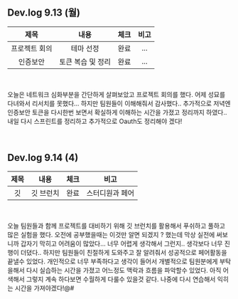 ## Dev.log 9.13 (월)

  |제목|내용|체크|비고|
|:------:|:------:|:------:|:------:|
|프로젝트 회의|테마 선정|완료|...|
|인증보안|토큰 복습 및 정리|완료|...|

<br />

오늘은 네트워크 심화부분을 간단하게 살펴보았고 프로젝트 회의를 했다. 어제 성묘를 다녀와서 리서치를 못했다... 하지만 팀원들이 이해해줘서 감사했다.. 추가적으로 저녁엔 인증보안 토큰을 다시한번 보면서 확실하게 이해하는 시간을 가졌고 정리까지 하였다.. 내일 다시 스프린트를 정리하고 추가적으로 Oauth도 정리해야 겠다!

<br />

## Dev.log 9.14 (4)

  |제목|내용|체크|비고|
|:------:|:------:|:------:|:------:|
|깃|깃 브런치|완료|스터디원과 페어|


<br />

오늘 팀원들과 함께 프로젝트를 대비하기 위해 깃 브런치를 활용해서 푸쉬하고 풀하고 많은 실험을 했다. 오전에 공부했을때는 이것만 알면 되겠지 ? 했는데 막상 실전에 써보니까 갑자기 막히고 어려움이 많았다... 너무 어렵게 생각해서 그런지.. 생각보다 너무 진행이 더뎠다.. 하지만 팀원들이 친절하게 도와주고 잘 알려줘서 성공적으로 페어활동을 끝낼수 있었다. 개인적으로 너무 부족하다고 생각이 들어서 개별적으로 팀원분에게 부탁을해서 다시 실습하는 시간을 가졌고 어느정도 맥락과 흐름을 파악할수 있었다. 아직 어색해서 그렇지 계속 하다보면 수월하게 다룰수 있을것 같다. 나중에 다시 연습해서 익히는 시간을 가져야겠다!@#

<br />